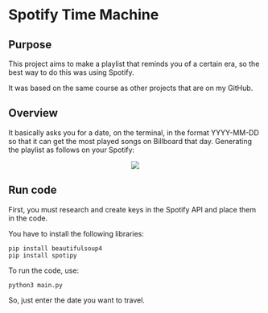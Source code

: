 # Spotify Time Machine

## Purpose

This project aims to make a playlist that reminds you of a certain era, so the best way to do this was using Spotify.

It was based on the same course as other projects that are on my GitHub.

## Overview


It basically asks you for a date, on the terminal, in the format YYYY-MM-DD so that it can get the most played songs on Billboard that day. Generating the playlist as follows on your Spotify:

<p align="center">
  <img src="https://github.com/Fjfj02/spotify_time_machine/assets/84993558/81ea3813-94b7-4a11-9047-b8d9344967b2">
</p> 

## Run code

First, you must research and create keys in the Spotify API and place them in the code.

You have to install the following libraries:

```shell
pip install beautifulsoup4
pip install spotipy
```

To run the code, use:

```shell
python3 main.py
```

So, just enter the date you want to travel.
